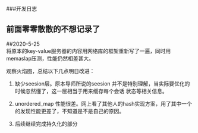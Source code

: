 



###开发日志 
## 前面零零散散的不想记录了
##2020-5-25  
将原本的key-value服务器的内容用网络库的框架重新写了一遍，同时用memaslap压测，性能仍然相差甚大。

观察火焰图，总结以下几点明日改进： 

1. 缺少seesion层。原本导师所说的seesion 并不是特别理解，当实际要优化的时候忽然懂了，这一层相当于用来缓存每个会话
状态等相关信息。

2. unordered_map 性能很差。网上看了其他人的hash实现方案，用了其中一个的发现性能更差了，不知道是不是自己的原因。

3. 后续继续完成持久化的部分

